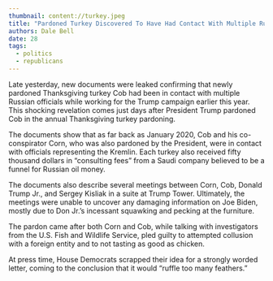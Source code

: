 ```yaml
---
thumbnail: content://turkey.jpeg
title: "Pardoned Turkey Discovered To Have Had Contact With Multiple Russian Officials While Working For Trump Campaign"
authors: Dale Bell
date: 28
tags:
  - politics
  - republicans
---
```


Late yesterday, new documents were leaked confirming that newly pardoned Thanksgiving turkey Cob had been in contact with multiple Russian officials while working for the Trump campaign earlier this year. This shocking revelation comes just days after President Trump pardoned Cob in the annual Thanksgiving turkey pardoning.

The documents show that as far back as January 2020, Cob and his co-conspirator Corn, who was also pardoned by the President, were in contact with officials representing the Kremlin. Each turkey also received fifty thousand dollars in “consulting fees” from a Saudi company believed to be a funnel for Russian oil money. 

The documents also describe several meetings between Corn, Cob, Donald Trump Jr., and Sergey Kisliak in a suite at Trump Tower. Ultimately, the meetings were unable to uncover any damaging information on Joe Biden, mostly due to Don Jr.’s incessant squawking and pecking at the furniture. 

The pardon came after both Corn and Cob, while talking with investigators from the U.S. Fish and Wildlife Service, pled guilty to attempted collusion with a foreign entity and to not tasting as good as chicken.

At press time, House Democrats scrapped their idea for a strongly worded letter, coming to the conclusion that it would “ruffle too many feathers.”
